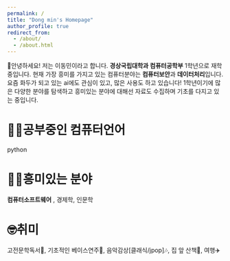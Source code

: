 ```yaml
---
permalink: /
title: "Dong min's Homepage"
author_profile: true
redirect_from: 
  - /about/
  - /about.html
---
```


👋안녕하세요! 저는 이동민이라고 합니다. **경상국립대학과 컴퓨터공학부** 1학년으로 재학중입니다. 현재 가장 흥미를 가지고 있는 컴퓨터분야는 **컴퓨터보안**과 **데이터처리**입니다. 요즘 화두가 되고 있는 ai에도 관심이 있고, 많은 사용도 하고 있습니다! 1학년이기에 많은 다양한 분야를 탐색하고 흥미있는 분야에 대해선 자료도 수집하며 기초를 다지고 있는 중입니다.

👨‍💻공부중인 컴퓨터언어
======
python

🙋‍♂️흥미있는 분야
======
**컴퓨터소프트웨어** , 경제학, 인문학

🤓취미
======
고전문학독서📖, 기초적인 베이스연주🎸, 음악감상[클래식/jpop]🎶, 집 앞 산책🚶, 여행✈️
